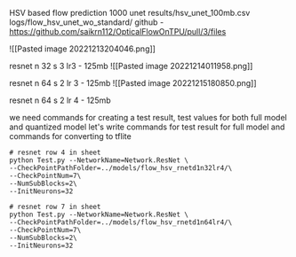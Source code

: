 HSV based flow prediction
1000
unet 
results/hsv_unet_100mb.csv
logs/flow_hsv_unet_wo_standard/
github - https://github.com/saikrn112/OpticalFlowOnTPU/pull/3/files

![[Pasted image 20221213204046.png]]





resnet n 32 s 3 lr3 - 125mb
![[Pasted image 20221214011958.png]]


resnet n 64 s 2 lr 3 - 125mb
![[Pasted image 20221215180850.png]]

resnet n 64 s 2 lr 4 - 125mb

we need commands for creating a test result, test values for both full model and quantized model
let's write commands for test result for full model
and commands for converting to tflite
```
# resnet row 4 in sheet
python Test.py --NetworkName=Network.ResNet \
--CheckPointPathFolder=../models/flow_hsv_rnetd1n32lr4/\
--CheckPointNum=7\
--NumSubBlocks=2\
--InitNeurons=32

# resnet row 7 in sheet
python Test.py --NetworkName=Network.ResNet \
--CheckPointPathFolder=../models/flow_hsv_rnetd1n64lr4/\
--CheckPointNum=7\
--NumSubBlocks=2\
--InitNeurons=32

```

